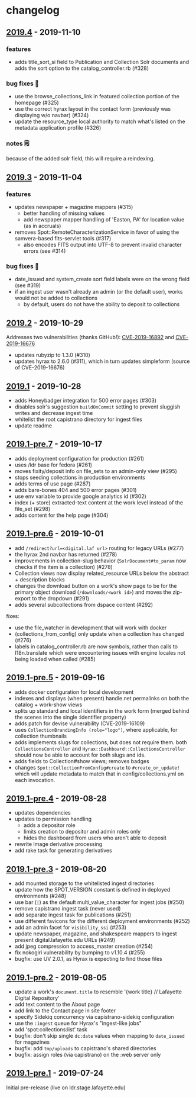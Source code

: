 # changelog

## [2019.4] - 2019-11-10

### features

- adds title_sort_si field to Publication and Collection Solr documents and adds the sort option to the catalog_controller.rb (#328)

### bug fixes 🐞

- use the browse_collections_link in featured collection portion of the homepage (#325)
- use the correct hyrax layout in the contact form (previously was displaying w/o navbar) (#324)
- update the resource_type local authority to match what's listed on the metadata application profile (#326)

### notes 🗒

because of the added solr field, this will require a reindexing.

## [2019.3] - 2019-11-04

### features

- updates newspaper + magazine mappers (#315)
  - better handling of missing values
  - add newspaper mapper handling of 'Easton, PA' for location value (as in accruals)
- removes Spot::RemoteCharacterizationService in favor of using the samvera-based fits-servlet tools (#317)
  - also encodes FITS output into UTF-8 to prevent invalid character errors (see #314)

### bug fixes 🐞

- date_issued and system_create sort field labels were on the wrong field (see #319)
- if an ingest user wasn't already an admin (or the default user), works would not be added to collections
  - by default, users do not have the ability to deposit to collections

## [2019.2] - 2019-10-29

Addresses two vulnerabilities (thanks GitHub!): [CVE-2019-16892](https://nvd.nist.gov/vuln/detail/CVE-2019-16892) and [CVE-2019-16676](https://nvd.nist.gov/vuln/detail/CVE-2019-16676)

- updates rubyzip to 1.3.0 (#310)
- updates hyrax to 2.6.0 (#311), which in turn updates simpleform (source of CVE-2019-16676)

## [2019.1] - 2019-10-28

- adds Honeybadger integration for 500 error pages (#303)
- disables solr's suggestion `buildOnCommit` setting to prevent sluggish writes
  and decrease ingest time
- whitelist the root capistrano directory for ingest files
- update readme

## [2019.1-pre.7] - 2019-10-17

- adds deployment configuration for production (#261)
- uses /ldr base for fedora (#261)
- moves fixity/deposit info on file_sets to an admin-only view (#295)
- stops seeding collections in production environments
- adds terms of use page (#287)
- adds bare-bones 404 and 500 error pages (#301)
- use env variable to provide google analytics id (#302)
- index (+ store) extracted-text content at the work level instead of the file_set (#298)
- adds content for the help page (#304)


## [2019.1-pre.6] - 2019-10-01

- add `/redirect?url=<digital.laf url>` routing for legacy URLs (#277)
- the hyrax 2nd navbar has returned (#278)
- improvements in collection-slug behavior (`SolrDocument#to_param` now checks if the item is a collection) (#278)
- Collection views now display related_resource URLs below the abstract + description blocks
- changes the download button on a work's show page to be for the primary object download (`/downloads/<work id>`) and moves the zip-export to the dropdown (#291)
- adds several subcollections from dspace content (#292)

fixes:

- use the file_watcher in development that will work with docker
- (collections_from_config) only update when a collection has changed (#276)
- labels in catalog_controller.rb are now symbols, rather than calls to I18n.translate which were encountering issues with engine locales not being loaded when called (#285)


## [2019.1-pre.5] - 2019-09-16

- adds docker configuration for local development
- indexes and displays (when present) handle.net permalinks
  on both the catalog + work-show views
- splits up standard and local identifiers in the work form
  (merged behind the scenes into the single :identifier property)
- adds patch for devise vulnerability (CVE-2019-16109)
- uses `CollectionBrandingInfo (role="logo")`, where applicable,
  for collection thumbnails
- adds implements slugs for collections, but does not require them.
  both `CollectionsController` and `Hyrax::Dashboard::CollectionsController`
  should now be able to account for both slugs and ids.
- adds fields to Collection#show views; removes badges
- changes `Spot::CollectionFromConfig#create` to `#create_or_update!` which
  will update metadata to match that in config/collections.yml on each invocation.

## [2019.1-pre.4] - 2019-08-28

- updates dependencies
- updates to permission handling
  - adds a depositor role
  - limits creation to depositor and admin roles only
  - hides the dashboard from users who aren't able to deposit
- rewrite Image derivative processing
- add rake task for generating derivatives

## [2019.1-pre.3] - 2019-08-20

- add mounted storage to the whitelisted ingest directories
- update how the SPOT_VERSION constant is defined in deployed environments (#248)
- use bar (`|`) as the default multi_value_character for ingest jobs (#250)
- remove capistrano ingest task (never used)
- add separate ingest task for publications (#251)
- use different favicons for the different deployment environments (#252)
- add an admin facet for `visibility_ssi` (#253)
- update newspaper, magazine, and shakespeare mappers to ingest present digital.lafayette.edu URLs (#249)
- add jpeg compression to access_master creation (#254)
- fix nokogiri vulnerability by bumping to v1.10.4 (#255)
- bugfix: use UV 2.0.1, as Hyrax is expecting to find those files

## [2019.1-pre.2] - 2019-08-05

- update a work's `document.title` to resemble '{work title} // Lafayette Digital Repository'
- add text content to the About page
- add link to the Contact page in site footer
- specify Sidekiq concurrency via capistrano-sidekiq configuration
- use the `:ingest` queue for Hyrax's "ingest-like jobs"
- add 'spot:collections:list' task
- bugfix: don't skip single `dc:date` values when mapping to `date_issued` for magazines
- bugfix: add `tmp/uploads` to capistrano's shared directories
- bugfix: assign roles (via capistrano) on the :web server only

## [2019.1-pre.1] - 2019-07-24

Initial pre-release (live on ldr.stage.lafayette.edu)

[2019.4]: https://github.com/LafayetteCollegeLibraries/spot/releases/tag/2019.4
[2019.3]: https://github.com/LafayetteCollegeLibraries/spot/releases/tag/2019.3
[2019.2]: https://github.com/LafayetteCollegeLibraries/spot/releases/tag/2019.2
[2019.1]: https://github.com/LafayetteCollegeLibraries/spot/releases/tag/2019.1
[2019.1-pre.7]: https://github.com/LafayetteCollegeLibraries/spot/releases/tag/2019.1-pre.7
[2019.1-pre.6]: https://github.com/LafayetteCollegeLibraries/spot/releases/tag/2019.1-pre.6
[2019.1-pre.5]: https://github.com/LafayetteCollegeLibraries/spot/releases/tag/2019.1-pre.5
[2019.1-pre.4]: https://github.com/LafayetteCollegeLibraries/spot/releases/tag/2019.1-pre.4
[2019.1-pre.3]: https://github.com/LafayetteCollegeLibraries/spot/releases/tag/2019.1-pre.3
[2019.1-pre.2]: https://github.com/LafayetteCollegeLibraries/spot/releases/tag/2019.1-pre.2
[2019.1-pre.1]: https://github.com/LafayetteCollegeLibraries/spot/releases/tag/2019.1-pre.1
